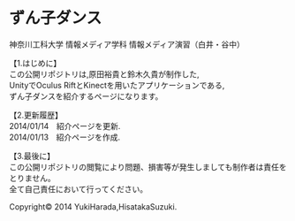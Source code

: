 ずん子ダンス
==========

神奈川工科大学 情報メディア学科 情報メディア演習（白井・谷中）

【1.はじめに】  
この公開リポジトリは,原田裕貴と鈴木久貴が制作した,  
UnityでOculus RiftとKinectを用いたアプリケーションである,  
ずん子ダンスを紹介するページになります。  
  
【2.更新履歴】  
2014/01/14　紹介ページを更新.  
2014/01/13　紹介ページを作成.  

【3.最後に】  
この公開リポジトリの閲覧により問題、損害等が発生しましても制作者は責任をとりません。  
全て自己責任において行ってください。  

Copyright© 2014 YukiHarada,HisatakaSuzuki.  

